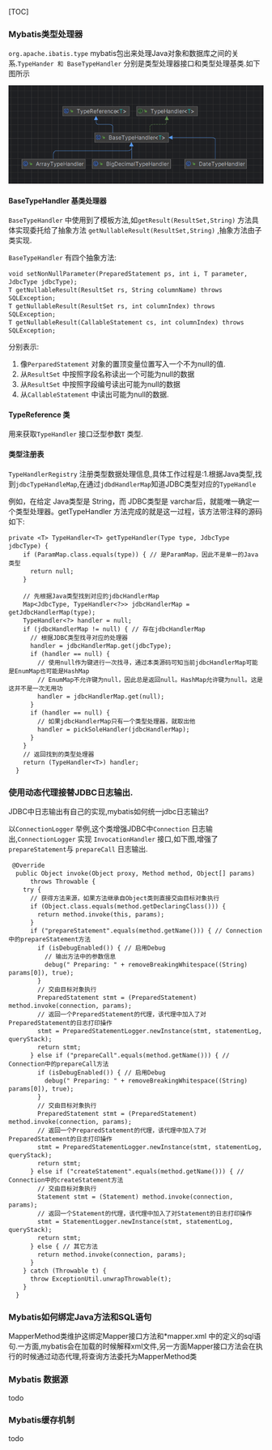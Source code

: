 [TOC]



### Mybatis类型处理器

`org.apache.ibatis.type` mybatis包出来处理Java对象和数据库之间的关系.`TypeHander 和 BaseTypeHandler` 分别是类型处理器接口和类型处理基类.如下图所示

![](img/01.png)

#### BaseTypeHandler 基类处理器

`BaseTypeHandler` 中使用到了模板方法,如`getResult(ResultSet,String)` 方法具体实现委托给了抽象方法 `getNullableResult(ResultSet,String)` ,抽象方法由子类实现.

`BaseTypeHandler` 有四个抽象方法:

```
void setNonNullParameter(PreparedStatement ps, int i, T parameter, JdbcType jdbcType);
T getNullableResult(ResultSet rs, String columnName) throws SQLException;
T getNullableResult(ResultSet rs, int columnIndex) throws SQLException;
T getNullableResult(CallableStatement cs, int columnIndex) throws SQLException;
```

分别表示:

1. 像`PerparedStatement` 对象的置顶变量位置写入一个不为null的值.
2. 从`ResultSet` 中按照字段名称读出一个可能为null的数据
3. 从`ResultSet` 中按照字段编号读出可能为null的数据
4. 从`CallableStatement` 中读出可能为null的数据.

#### TypeReference 类

用来获取`TypeHandler` 接口泛型参数`T` 类型.

#### 类型注册表

`TypeHandlerRegistry` 注册类型数据处理信息,具体工作过程是:1.根据Java类型,找到`jdbcTypeHandleMap`,在通过`jdbdHandlerMap`知道JDBC类型对应的`TypeHandle`

例如，在给定 Java类型是 String，而 JDBC类型是 varchar后，就能唯一确定一个类型处理器。getTypeHandler 方法完成的就是这一过程，该方法带注释的源码如下:

```
private <T> TypeHandler<T> getTypeHandler(Type type, JdbcType jdbcType) {
    if (ParamMap.class.equals(type)) { // 是ParamMap，因此不是单一的Java类型
      return null;
    }

    // 先根据Java类型找到对应的jdbcHandlerMap
    Map<JdbcType, TypeHandler<?>> jdbcHandlerMap = getJdbcHandlerMap(type);
    TypeHandler<?> handler = null;
    if (jdbcHandlerMap != null) { // 存在jdbcHandlerMap
      // 根据JDBC类型找寻对应的处理器
      handler = jdbcHandlerMap.get(jdbcType);
      if (handler == null) {
        // 使用null作为键进行一次找寻，通过本类源码可知当前jdbcHandlerMap可能是EnumMap也可能是HashMap
        // EnumMap不允许键为null，因此总是返回null。HashMap允许键为null。这是这并不是一次无用功
        handler = jdbcHandlerMap.get(null);
      }
      if (handler == null) {
        // 如果jdbcHandlerMap只有一个类型处理器，就取出他
        handler = pickSoleHandler(jdbcHandlerMap);
      }
    }
    // 返回找到的类型处理器
    return (TypeHandler<T>) handler;
  }

```



### 使用动态代理接替JDBC日志输出.

JDBC中日志输出有自己的实现,mybatis如何统一jdbc日志输出?

以`ConnectionLogger` 举例,这个类增强JDBC中`Connection` 日志输出,`ConnectionLogger` 实现 `InvocationHandler` 接口,如下图,增强了`prepareStatement`与 `prepareCall` 日志输出.

```
 @Override
  public Object invoke(Object proxy, Method method, Object[] params)
      throws Throwable {
    try {
      // 获得方法来源，如果方法继承自Object类则直接交由目标对象执行
      if (Object.class.equals(method.getDeclaringClass())) {
        return method.invoke(this, params);
      }
      if ("prepareStatement".equals(method.getName())) { // Connection中的prepareStatement方法
        if (isDebugEnabled()) { // 启用Debug
          // 输出方法中的参数信息
          debug(" Preparing: " + removeBreakingWhitespace((String) params[0]), true);
        }
        // 交由目标对象执行
        PreparedStatement stmt = (PreparedStatement) method.invoke(connection, params);
        // 返回一个PreparedStatement的代理，该代理中加入了对PreparedStatement的日志打印操作
        stmt = PreparedStatementLogger.newInstance(stmt, statementLog, queryStack);
        return stmt;
      } else if ("prepareCall".equals(method.getName())) { // Connection中的prepareCall方法
        if (isDebugEnabled()) { // 启用Debug
          debug(" Preparing: " + removeBreakingWhitespace((String) params[0]), true);
        }
        // 交由目标对象执行
        PreparedStatement stmt = (PreparedStatement) method.invoke(connection, params);
        // 返回一个PreparedStatement的代理，该代理中加入了对PreparedStatement的日志打印操作
        stmt = PreparedStatementLogger.newInstance(stmt, statementLog, queryStack);
        return stmt;
      } else if ("createStatement".equals(method.getName())) { // Connection中的createStatement方法
        // 交由目标对象执行
        Statement stmt = (Statement) method.invoke(connection, params);
        // 返回一个Statement的代理，该代理中加入了对Statement的日志打印操作
        stmt = StatementLogger.newInstance(stmt, statementLog, queryStack);
        return stmt;
      } else { // 其它方法
        return method.invoke(connection, params);
      }
    } catch (Throwable t) {
      throw ExceptionUtil.unwrapThrowable(t);
    }
  }

```

### Mybatis如何绑定Java方法和SQL语句

MapperMethod类维护这绑定Mapper接口方法和*mapper.xml 中的定义的sql语句.一方面,mybatis会在加载的时候解释xml文件,另一方面Mapper接口方法会在执行的时候通过动态代理,将查询方法委托为MapperMethod类

### Mybatis 数据源

todo

### Mybatis缓存机制

todo

